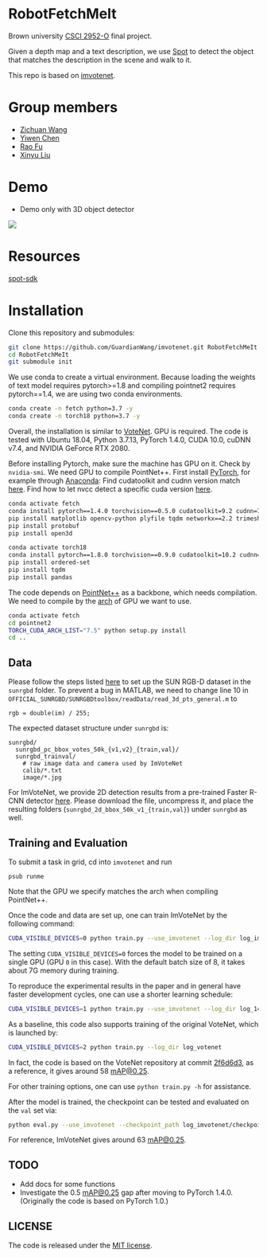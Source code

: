 # RobotFetchMeIt
Brown university [CSCI 2952-O](http://cs.brown.edu/courses/csci2952o/) final project.

Given a depth map and a text description, we use [Spot](https://www.bostondynamics.com/products/spot)
to detect the object that matches the description in the scene and walk to it.

This repo is based on [imvotenet](https://github.com/facebookresearch/imvotenet).

# Group members

- [Zichuan Wang](https://github.com/GuardianWang)
- [Yiwen Chen](https://github.com/yiwenchen1999/)
- [Rao Fu](https://github.com/FreddieRao)
- [Xinyu Liu](https://github.com/jasonxyliu)

# Demo

- Demo only with 3D object detector

[![](https://img.youtube.com/vi/LdnsRqQYvwg/3.jpg)](https://youtu.be/LdnsRqQYvwg)

# Resources

[spot-sdk](https://github.com/jasonxyliu/spot-sdk)

# Installation

Clone this repository and submodules:
```bash
git clone https://github.com/GuardianWang/imvotenet.git RobotFetchMeIt
cd RobotFetchMeIt
git submodule init
```
We use conda to create a virtual environment.
Because loading the weights of text model requires pytorch>=1.8 and compiling pointnet2 requires pytorch==1.4, we are
using two conda environments.
```bash
conda create -n fetch python=3.7 -y
conda create -n torch18 python=3.7 -y
```
Overall, the installation is similar to [VoteNet](https://github.com/facebookresearch/votenet). 
GPU is required. The code is tested with Ubuntu 18.04, Python 3.7.13, PyTorch 1.4.0, CUDA 10.0, cuDNN v7.4, and NVIDIA GeForce RTX 2080.

Before installing Pytorch, make sure the machine has GPU on it. Check by `nvidia-smi`. 
We need GPU to compile PointNet++.
First install [PyTorch](https://pytorch.org/get-started/locally/), 
for example through [Anaconda](https://docs.anaconda.com/anaconda/install/):
Find cudatoolkit and cudnn version match [here](https://developer.nvidia.com/rdp/cudnn-archive).
Find how to let nvcc detect a specific cuda version [here](https://stackoverflow.com/questions/40517083/multiple-cuda-versions-on-machine-nvcc-v-confusion).
```bash
conda activate fetch
conda install pytorch==1.4.0 torchvision==0.5.0 cudatoolkit=9.2 cudnn=7.6.5 -c pytorch
pip install matplotlib opencv-python plyfile tqdm networkx==2.2 trimesh==2.35.39
pip install protobuf
pip install open3d

conda activate torch18
conda install pytorch==1.8.0 torchvision==0.9.0 cudatoolkit=10.2 cudnn=7.6.5 -c pytorch
pip install ordered-set
pip install tqdm
pip install pandas
```

The code depends on [PointNet++](http://arxiv.org/abs/1706.02413) as a backbone, which needs compilation.
We need to compile by the [arch](https://arnon.dk/matching-sm-architectures-arch-and-gencode-for-various-nvidia-cards/) of GPU we want to use.
```bash
conda activate fetch
cd pointnet2
TORCH_CUDA_ARCH_LIST="7.5" python setup.py install
cd ..
```

## Data
Please follow the steps listed [here](https://github.com/facebookresearch/votenet/blob/master/sunrgbd/README.md) to set up the SUN RGB-D dataset in the `sunrgbd` folder. 
To prevent a bug in MATLAB, we need to 
change line 10 in `OFFICIAL_SUNRGBD/SUNRGBDtoolbox/readData/read_3d_pts_general.m` to
```
rgb = double(im) / 255;
```

The expected dataset structure under `sunrgbd` is:
```
sunrgbd/
  sunrgbd_pc_bbox_votes_50k_{v1,v2}_{train,val}/
  sunrgbd_trainval/
    # raw image data and camera used by ImVoteNet
    calib/*.txt
    image/*.jpg
```
For ImVoteNet, we provide 2D detection results from a pre-trained Faster R-CNN detector [here](https://dl.fbaipublicfiles.com/imvotenet/2d_bbox/sunrgbd_2d_bbox_50k_v1.tgz). Please download the file, uncompress it, and place the resulting folders (`sunrgbd_2d_bbox_50k_v1_{train,val}`) under `sunrgbd` as well.

## Training and Evaluation

To submit a task in grid, cd into `imvotenet` and run 
```
psub runme
```
Note that the GPU we specify matches the arch when compiling PointNet++.

Once the code and data are set up, one can train ImVoteNet by the following command:
```bash
CUDA_VISIBLE_DEVICES=0 python train.py --use_imvotenet --log_dir log_imvotenet
```
The setting `CUDA_VISIBLE_DEVICES=0` forces the model to be trained on a single GPU (GPU `0` in this case). With the default batch size of 8, it takes about 7G memory during training. 

To reproduce the experimental results in the paper and in general have faster development cycles, one can use a shorter learning schedule: 
```bash
CUDA_VISIBLE_DEVICES=1 python train.py --use_imvotenet --log_dir log_140ep --max_epoch 140 --lr_decay_steps 80,120 --lr_decay_rates 0.1,0.1
```

As a baseline, this code also supports training of the original VoteNet, which is launched by:
```bash
CUDA_VISIBLE_DEVICES=2 python train.py --log_dir log_votenet
```
In fact, the code is based on the VoteNet repository at commit [2f6d6d3](https://github.com/facebookresearch/votenet/tree/2f6d6d3), as a reference, it gives around 58 mAP@0.25.

For other training options, one can use `python train.py -h` for assistance.

After the model is trained, the checkpoint can be tested and evaluated on the `val` set via:
```bash
python eval.py --use_imvotenet --checkpoint_path log_imvotenet/checkpoint.tar --dump_dir eval_imvotenet --cluster_sampling seed_fps --use_3d_nms --use_cls_nms --per_class_proposal
```
For reference, ImVoteNet gives around 63 mAP@0.25.

## TODO
- Add docs for some functions
- Investigate the 0.5 mAP@0.25 gap after moving to PyTorch 1.4.0. (Originally the code is based on PyTorch 1.0.)

## LICENSE

The code is released under the [MIT license](LICENSE).
